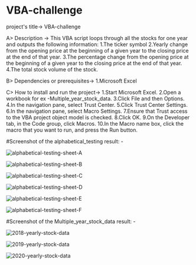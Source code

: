 # VBA-challenge

project's title-> 
VBA-challenge

A> Description ->
This VBA script loops through all the stocks for one year and outputs the following information:
1.The ticker symbol
2.Yearly change from the opening price at the beginning of a given year to the closing price at the end of that year.
3.The percentage change from the opening price at the beginning of a given year to the closing price at the end of that year.
4.The total stock volume of the stock.

B> Dependencies or prerequisites-> 
1.Microsoft Excel

C> How to install and run the project-> 
1.Start Microsoft Excel.
2.Open a workbook for ex -Multiple_year_stock_data.
3.Click File and then Options.
4.In the navigation pane, select Trust Center.
5.Click Trust Center Settings.
6.In the navigation pane, select Macro Settings.
7.Ensure that Trust access to the VBA project object model is checked.
8.Click OK.
9.On the Developer tab, in the Code group, click Macros.
10.In the Macro name box, click the macro that you want to run, and press the Run button.

#Screenshot of the alphabetical_testing result: - 

![alphabetical-testing-sheet-A](https://github.com/AmitaGarad/VBA-challenge/assets/23108973/a7be87b7-6162-442a-91c8-385019f73cfc)

![alphabetical-testing-sheet-B](https://github.com/AmitaGarad/VBA-challenge/assets/23108973/312e68d2-ab6f-4aa5-bba7-d16ee5b18661)

![alphabetical-testing-sheet-C](https://github.com/AmitaGarad/VBA-challenge/assets/23108973/17bcd8eb-885e-4cda-b34f-2fb4ed2b12b3)

![alphabetical-testing-sheet-D](https://github.com/AmitaGarad/VBA-challenge/assets/23108973/a4d0f482-debf-4a5d-a216-b7a703ad6cd2)

![alphabetical-testing-sheet-E](https://github.com/AmitaGarad/VBA-challenge/assets/23108973/bd42d26c-cb44-4017-9df8-632a9c255a77)

![alphabetical-testing-sheet-F](https://github.com/AmitaGarad/VBA-challenge/assets/23108973/789658b3-f174-45d2-85cf-3d189cbb767e)

#Screenshot of the Multiple_year_stock_data result: - 

![2018-yearly-stock-data](https://github.com/AmitaGarad/VBA-challenge/assets/23108973/d0cd766c-16ed-4fab-935f-99e9a74d22fa)

![2019-yearly-stock-data](https://github.com/AmitaGarad/VBA-challenge/assets/23108973/c1401a40-1de8-4572-be1c-c541c7638e20)

![2020-yearly-stock-data](https://github.com/AmitaGarad/VBA-challenge/assets/23108973/a09b193a-ebf0-464c-a733-bb20e1b4ba0d)
